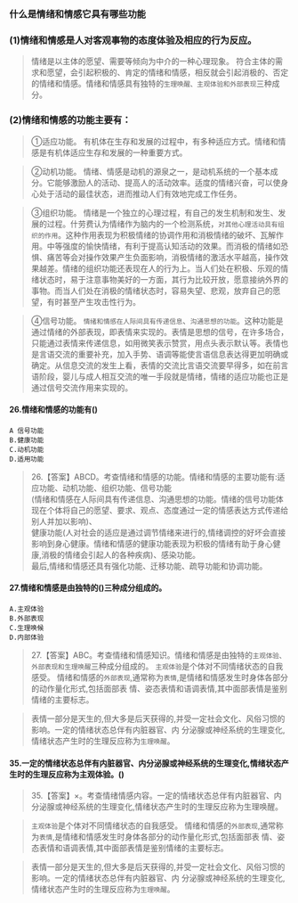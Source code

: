 ### 什么是情绪和情感它具有哪些功能
### (1)情绪和情感是人对客观事物的态度体验及相应的行为反应。
>   情绪是以主体的愿望、需要等倾向为中介的一种心理现象。
符合主体的需求和愿望，会引起积极的、肯定的情绪和情感，相反就会引起消极的、否定的情绪和情感。情绪和情感具有独特的`生理唤醒、主观体验和外部表现`三种成分。

### (2)情绪和情感的功能主要有：
>   ①适应功能。
        有机体在生存和发展的过程中，有多种适应方式。情绪和情感是有机体适应生存和发展的一种重要方式。
        
>   ②动机功能。
        情绪、情感是动机的源泉之一，是动机系统的一个基本成分。它能够激励人的活动、提高人的活动效率。适度的情绪兴奋，可以使身心处于活动的最佳状态，进而推动人们有效地完成工作任务。    
    
>   ③组织功能。
        情绪是一个独立的心理过程，有自己的发生机制和发生、发展的过程。什劳费认为情绪作为脑内的一个检测系统，`对其他心理活动具有组织的作用`。这种作用表现为积极情绪的协调作用和消极情绪的破坏、瓦解作用。中等强度的愉快情绪，有利于提高认知活动的效果。而消极的情绪如恐惧、痛苦等会对操作效果产生负面影响，消极情绪的激活水平越高，操作效果越差。情绪的组织功能还表现在人的行为上。当人们处在积极、乐观的情绪状态时，易于注意事物美好的一方面，其行为比较开放，愿意接纳外界的事物。而当人们处在消极的情绪状态时，容易失望、悲观，放弃自己的愿望，有时甚至产生攻击性行为。
        
>   ④信号功能。
        `情绪和情感在人际间具有传递信息`、`沟通思想的功能`。这种功能是通过情绪的外部表现，即表情来实现的。表情是思想的信号，在许多场合，只能通过表情来传递信息，如用微笑表示赞赏，用点头表示默认等。表情也是言语交流的重要补充，加入手势、语调等能使言语信息表达得更加明确或确定。从信息交流的发生上看，表情的交流比言语交流要早得多，如在前言语阶段，婴儿与成人相互交流的唯一手段就是情绪，情绪的适应功能也正是通过信号交流作用来实现的。



#### 26.情绪和情感的功能有()
    A 信号功能
    B.健康功能
    C.动机功能
    D.适用功能
>   26.【答案】ABCD。考查情绪和情感的功能。情绪和情感的主要功能有:适
应功能、动机功能、组织功能、信号功能      
(情绪和情感在人际间具有传递信息、沟通思想的功能。情绪的信号功能体现在个体将自己的愿望、要求、观点、态度通过一定的情感表达方式传递给别人并加以影响)、       
健康功能(人对社会的适应是通过调节情绪来进行的,情绪调控的好坏会直接影响到身心健康。情绪和情感的健康功能表现为积极的情绪有助于身心健康,消极的情绪会引起人的各种疾病)、感染功能。     
最后,情绪和情感还具有强化功能、迁移功能、疏导功能和协调功能。   


#### 27.情绪和情感是由独特的()三种成分组成的。
    A.主观体验
    B.外部表现
    C.生理唤候
    D.内部体验
>   27.【答案】ABC。考查情绪和情感知识。情绪和情感是由独特的`主观体验、
    外部表现和生理唤醒`三种成分组成的。
    `主观体验`是个体对不同情绪状态的自我感受。
    情绪和情感的`外部表现`,通常称为`表情`,是情绪和情感发生时身体各部分的动作量化形式,包括面部表
    情、姿态表情和语调表情,其中面部表情是鉴别情绪的主要标志。
    
>   表情一部分是天生的,但大多是后天获得的,并受一定社会文化、风俗习惯的影响。一定的情绪状态总伴有内脏器官、内
    分泌腺或神经系统的生理变化,情绪状态产生时的生理反应称为`生理唤醒`。


#### 35.一定的情绪状态总伴有内脏器官、内分泌腺或神经系统的生理变化,情绪状态产生时的生理反应称为主观体验。()
>   35.【答案】×。考查情绪情感内容。一定的情绪状态总伴有内脏器官、内
    分泌腺或神经系统的生理变化,情绪状态产生时的生理反应称为生理唤醒。

>   `主观体验`是个体对不同情绪状态的自我感受。
    情绪和情感的`外部表现`,通常称为`表情`,是情绪和情感发生时身体各部分的动作量化形式,包括面部表
    情、姿态表情和语调表情,其中面部表情是鉴别情绪的主要标志。
    
>   表情一部分是天生的,但大多是后天获得的,并受一定社会文化、风俗习惯的影响。一定的情绪状态总伴有内脏器官、内
    分泌腺或神经系统的生理变化,情绪状态产生时的生理反应称为`生理唤醒`。



















